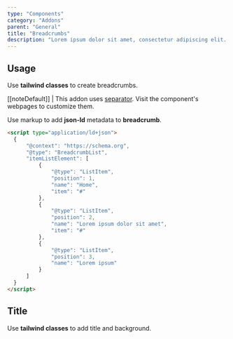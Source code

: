 ```yaml
---
type: "Components"
category: "Addons"
parent: "General"
title: "Breadcrumbs"
description: "Lorem ipsum dolor sit amet, consectetur adipiscing elit. Nunc tempus laoreet leo sit amet iaculis."
---
```


## Usage

Use **tailwind classes** to create breadcrumbs.

[[noteDefault]]
| This addon uses [separator](/components/addons/separator). Visit the component's webpages to customize them.

<demo>
  <demovanilla src="vanilla/components/addons/general/breadcrumbs-usage">
  </demovanilla>
</demo>

Use markup to add **json-ld** metadata to **breadcrumb**.

```html
<script type="application/ld+json">
  {
      "@context": "https://schema.org",
      "@type": "BreadcrumbList",
      "itemListElement": [
          {
              "@type": "ListItem",
              "position": 1,
              "name": "Home",
              "item": "#"
          },
          {
              "@type": "ListItem",
              "position": 2,
              "name": "Lorem ipsum dolor sit amet",
              "item": "#"
          },
          {
              "@type": "ListItem",
              "position": 3,
              "name": "Lorem ipsum"
          }
      ]
  }
</script>
```

## Title

Use **tailwind classes** to add title and background.

<demo>
  <demovanilla src="vanilla/components/addons/general/background-title">
  </demovanilla>
</demo>
